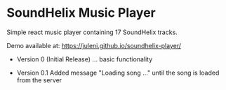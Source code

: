 # SoundHelix Music Player

Simple react music player containing 17 SoundHelix tracks.

Demo available at: https://juleni.github.io/soundhelix-player/

- Version 0 (Initial Release)
  ... basic functionality

- Version 0.1
  Added message "Loading song ..." until the song is loaded from the server
